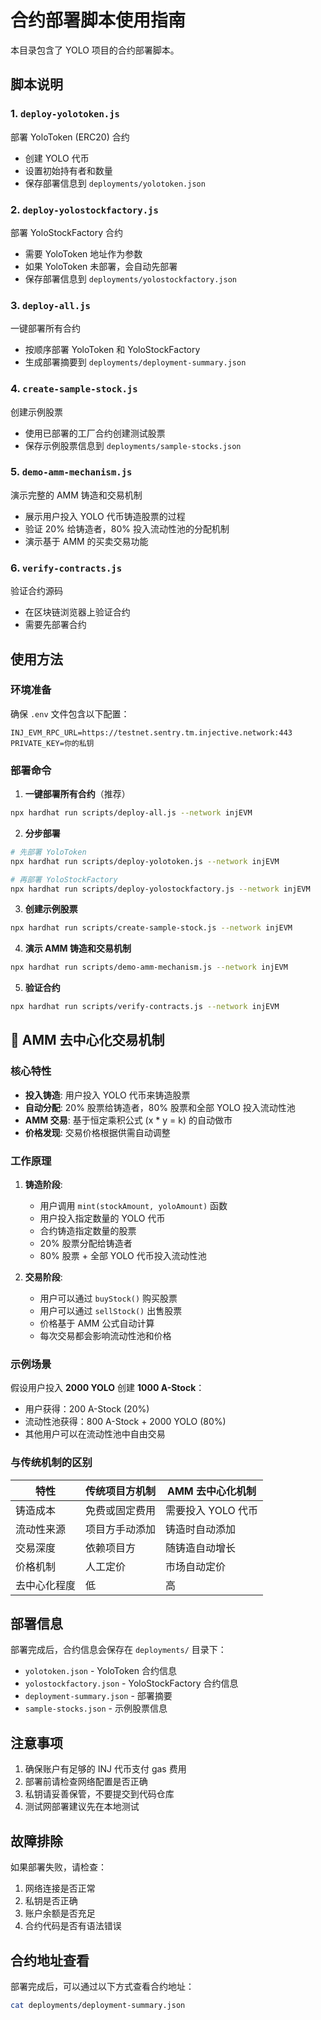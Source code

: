 # 合约部署脚本使用指南

本目录包含了 YOLO 项目的合约部署脚本。

## 脚本说明

### 1. `deploy-yolotoken.js`
部署 YoloToken (ERC20) 合约
- 创建 YOLO 代币
- 设置初始持有者和数量
- 保存部署信息到 `deployments/yolotoken.json`

### 2. `deploy-yolostockfactory.js`
部署 YoloStockFactory 合约
- 需要 YoloToken 地址作为参数
- 如果 YoloToken 未部署，会自动先部署
- 保存部署信息到 `deployments/yolostockfactory.json`

### 3. `deploy-all.js`
一键部署所有合约
- 按顺序部署 YoloToken 和 YoloStockFactory
- 生成部署摘要到 `deployments/deployment-summary.json`

### 4. `create-sample-stock.js`
创建示例股票
- 使用已部署的工厂合约创建测试股票
- 保存示例股票信息到 `deployments/sample-stocks.json`

### 5. `demo-amm-mechanism.js`
演示完整的 AMM 铸造和交易机制
- 展示用户投入 YOLO 代币铸造股票的过程
- 验证 20% 给铸造者，80% 投入流动性池的分配机制
- 演示基于 AMM 的买卖交易功能

### 6. `verify-contracts.js`
验证合约源码
- 在区块链浏览器上验证合约
- 需要先部署合约

## 使用方法

### 环境准备
确保 `.env` 文件包含以下配置：
```
INJ_EVM_RPC_URL=https://testnet.sentry.tm.injective.network:443
PRIVATE_KEY=你的私钥
```

### 部署命令

1. **一键部署所有合约**（推荐）
```bash
npx hardhat run scripts/deploy-all.js --network injEVM
```

2. **分步部署**
```bash
# 先部署 YoloToken
npx hardhat run scripts/deploy-yolotoken.js --network injEVM

# 再部署 YoloStockFactory
npx hardhat run scripts/deploy-yolostockfactory.js --network injEVM
```

3. **创建示例股票**
```bash
npx hardhat run scripts/create-sample-stock.js --network injEVM
```

4. **演示 AMM 铸造和交易机制**
```bash
npx hardhat run scripts/demo-amm-mechanism.js --network injEVM
```

5. **验证合约**
```bash
npx hardhat run scripts/verify-contracts.js --network injEVM
```

## 🎯 AMM 去中心化交易机制

### 核心特性
- **投入铸造**: 用户投入 YOLO 代币来铸造股票
- **自动分配**: 20% 股票给铸造者，80% 股票和全部 YOLO 投入流动性池
- **AMM 交易**: 基于恒定乘积公式 (x * y = k) 的自动做市
- **价格发现**: 交易价格根据供需自动调整

### 工作原理
1. **铸造阶段**:
   - 用户调用 `mint(stockAmount, yoloAmount)` 函数
   - 用户投入指定数量的 YOLO 代币
   - 合约铸造指定数量的股票
   - 20% 股票分配给铸造者
   - 80% 股票 + 全部 YOLO 代币投入流动性池

2. **交易阶段**:
   - 用户可以通过 `buyStock()` 购买股票
   - 用户可以通过 `sellStock()` 出售股票
   - 价格基于 AMM 公式自动计算
   - 每次交易都会影响流动性池和价格

### 示例场景
假设用户投入 **2000 YOLO** 创建 **1000 A-Stock**：
- 用户获得：200 A-Stock (20%)
- 流动性池获得：800 A-Stock + 2000 YOLO (80%)
- 其他用户可以在流动性池中自由交易

### 与传统机制的区别
| 特性 | 传统项目方机制 | AMM 去中心化机制 |
|------|----------------|------------------|
| 铸造成本 | 免费或固定费用 | 需要投入 YOLO 代币 |
| 流动性来源 | 项目方手动添加 | 铸造时自动添加 |
| 交易深度 | 依赖项目方 | 随铸造自动增长 |
| 价格机制 | 人工定价 | 市场自动定价 |
| 去中心化程度 | 低 | 高 |

## 部署信息

部署完成后，合约信息会保存在 `deployments/` 目录下：

- `yolotoken.json` - YoloToken 合约信息
- `yolostockfactory.json` - YoloStockFactory 合约信息
- `deployment-summary.json` - 部署摘要
- `sample-stocks.json` - 示例股票信息

## 注意事项

1. 确保账户有足够的 INJ 代币支付 gas 费用
2. 部署前请检查网络配置是否正确
3. 私钥请妥善保管，不要提交到代码仓库
4. 测试网部署建议先在本地测试

## 故障排除

如果部署失败，请检查：
1. 网络连接是否正常
2. 私钥是否正确
3. 账户余额是否充足
4. 合约代码是否有语法错误

## 合约地址查看

部署完成后，可以通过以下方式查看合约地址：
```bash
cat deployments/deployment-summary.json
```